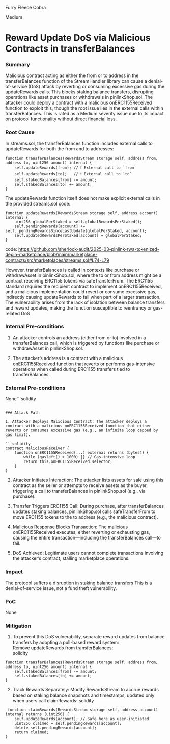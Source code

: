 Furry Fleece Cobra

Medium

# Reward Update DoS via Malicious Contracts in transferBalances

### Summary

Malicious contract acting as either the from or to address in the transferBalances function of the StreamHandler library can cause a denial-of-service (DoS) attack by reverting or consuming excessive gas during the updateRewards calls. This blocks staking balance transfers, disrupting operations like asset purchases or withdrawals in pinlinkShop.sol. The attacker could deploy a contract with a malicious onERC1155Received function to exploit this, though the root issue lies in the external calls within transferBalances. This is rated as a Medium severity issue due to its impact on protocol functionality without direct financial loss.



### Root Cause

In streams.sol, the transferBalances function includes external calls to updateRewards for both the from and to addresses:
```solidity
function transferBalances(RewardsStream storage self, address from, address to, uint256 amount) internal {
    self.updateRewards(from); // ❗ External call to `from`
    self.updateRewards(to);   // ❗ External call to `to`
    self.stakedBalances[from] -= amount;
    self.stakedBalances[to] += amount;
}
```

The updateRewards function itself does not make explicit external calls in the provided streams.sol code:
```solidity
function updateRewards(RewardsStream storage self, address account) internal {
    uint256 globalPerStaked = self.globalRewardsPerStaked();
    self.pendingRewards[account] += self._pendingRewardsSinceLastUpdate(globalPerStaked, account);
    self.updatedRewardsPerStaked[account] = globalPerStaked;
}
```

code: https://github.com/sherlock-audit/2025-03-pinlink-rwa-tokenized-depin-marketplace/blob/main/marketplace-contracts/src/marketplaces/streams.sol#L74-L79

However, transferBalances is called in contexts like purchase or withdrawAsset in pinlinkShop.sol, where the to or from address might be a contract receiving ERC1155 tokens via safeTransferFrom. The ERC1155 standard requires the recipient contract to implement onERC1155Received, and a malicious implementation could revert or consume excessive gas, indirectly causing updateRewards to fail when part of a larger transaction. The vulnerability arises from the lack of isolation between balance transfers and reward updates, making the function susceptible to reentrancy or gas-related DoS



### Internal Pre-conditions



1. An attacker controls an address (either from or to) involved in a transferBalances call, which is triggered by functions like purchase or withdrawAsset in pinlinkShop.sol.

2. The attacker’s address is a contract with a malicious onERC1155Received function that reverts or performs gas-intensive operations when called during ERC1155 transfers tied to transferBalances.






### External Pre-conditions

None```solidity

```

### Attack Path

1. Attacker Deploys Malicious Contract: The attacker deploys a contract with a malicious onERC1155Received function that either reverts or consumes excessive gas (e.g., an infinite loop capped by gas limit).

```solidity
contract MaliciousReceiver {
    function onERC1155Received(...) external returns (bytes4) {
        while (gasleft() > 1000) {} // Gas-intensive loop
        return this.onERC1155Received.selector;
    }
}
```
2. Attacker Initiates Interaction: The attacker lists assets for sale using this contract as the seller or attempts to receive assets as the buyer, triggering a call to transferBalances in pinlinkShop.sol (e.g., via purchase).
3. Transfer Triggers ERC1155 Call: During purchase, after transferBalances updates staking balances, pinlinkShop.sol calls safeTransferFrom to move ERC1155 tokens to the to address (e.g., the malicious contract).

4. Malicious Response Blocks Transaction: The malicious onERC1155Received executes, either reverting or exhausting gas, causing the entire transaction—including the transferBalances call—to fail.

5. DoS Achieved: Legitimate users cannot complete transactions involving the attacker’s contract, stalling marketplace operations.

### Impact

The protocol suffers a disruption in staking balance transfers
This is a denial-of-service issue, not a fund theft vulnerability.





### PoC

None

### Mitigation

1. To prevent this DoS vulnerability, separate reward updates from balance transfers by adopting a pull-based reward system:  
Remove updateRewards from transferBalances:  
solidity
```solidity
function transferBalances(RewardsStream storage self, address from, address to, uint256 amount) internal {
    self.stakedBalances[from] -= amount;
    self.stakedBalances[to] += amount;
}
```
2. Track Rewards Separately: Modify RewardsStream to accrue rewards based on staking balance snapshots and timestamps, updated only when users call claimRewards:
solidity
```solidity
 function claimRewards(RewardsStream storage self, address account) internal returns (uint256) {
    self.updateRewards(account); // Safe here as user-initiated
    uint256 claimed = self.pendingRewards[account];
    delete self.pendingRewards[account];
    return claimed;
}
```
